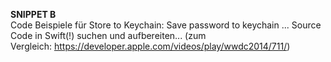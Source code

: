 <b>SNIPPET B</b>
<br>
Code Beispiele für Store to Keychain: Save password to keychain ... Source Code in Swift(!) suchen und aufbereiten... (zum Vergleich: https://developer.apple.com/videos/play/wwdc2014/711/)
